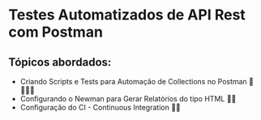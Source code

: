 # Testes Automatizados de API Rest com Postman

## Tópicos abordados:

- Criando Scripts e Tests para Automação de Collections no Postman 🚀🧑🏼‍🚀
- Configurando o Newman para Gerar Relatórios do tipo HTML 📃🌐 
- Configuração do CI - Continuous Integration 🤖🎯
